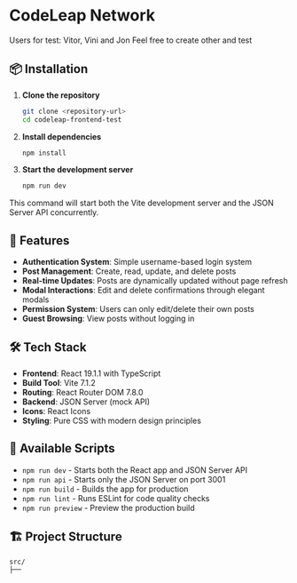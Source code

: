 # CodeLeap Network

Users for test: Vitor, Vini and Jon
Feel free to create other and test

## 📦 Installation

1. **Clone the repository**
   ```bash
   git clone <repository-url>
   cd codeleap-frontend-test
   ```

2. **Install dependencies**
   ```bash
   npm install
   ```

3. **Start the development server**
   ```bash
   npm run dev
   ```

This command will start both the Vite development server and the JSON Server API concurrently.


## 🚀 Features

- **Authentication System**: Simple username-based login system
- **Post Management**: Create, read, update, and delete posts
- **Real-time Updates**: Posts are dynamically updated without page refresh
- **Modal Interactions**: Edit and delete confirmations through elegant modals
- **Permission System**: Users can only edit/delete their own posts
- **Guest Browsing**: View posts without logging in

## 🛠️ Tech Stack

- **Frontend**: React 19.1.1 with TypeScript
- **Build Tool**: Vite 7.1.2
- **Routing**: React Router DOM 7.8.0
- **Backend**: JSON Server (mock API)
- **Icons**: React Icons
- **Styling**: Pure CSS with modern design principles

## 🚀 Available Scripts

- `npm run dev` - Starts both the React app and JSON Server API
- `npm run api` - Starts only the JSON Server on port 3001
- `npm run build` - Builds the app for production
- `npm run lint` - Runs ESLint for code quality checks
- `npm run preview` - Preview the production build

## 🏗️ Project Structure

```
src/
├──
